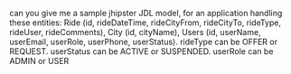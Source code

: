 can you give me a sample jhipster JDL model, for an application handling these entities: Ride (id, rideDateTime, rideCityFrom, rideCityTo, rideType, rideUser, rideComments), City (id, cityName), Users (id, userName, userEmail, userRole, userPhone, userStatus). rideType can be OFFER or REQUEST. userStatus can be ACTIVE or SUSPENDED. userRole can be ADMIN or USER


